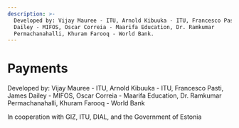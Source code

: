```yaml
---
description: >-
  Developed by: Vijay Mauree - ITU, Arnold Kibuuka - ITU, Francesco Pasti, James
  Dailey - MIFOS, Oscar Correia - Maarifa Education, Dr. Ramkumar
  Permachanahalli, Khuram Farooq - World Bank.
---
```


# Payments

Developed by: Vijay Mauree - ITU, Arnold Kibuuka - ITU, Francesco Pasti, James Dailey - MIFOS, Oscar Correia - Maarifa Education, Dr. Ramkumar Permachanahalli, Khuram Farooq - World Bank

In cooperation with GIZ, ITU, DIAL, and the Government of Estonia
